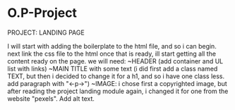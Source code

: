 # O.P-Project
PROJECT: LANDING PAGE

I will start with adding the boilerplate to the html file, and so i can begin.
next link the css file to the html
 once that is ready, ill start getting all the content ready on the page.
 we will need:
~HEADER (add container and UL list with links)
~MAIN TITLE with some text (i did first add a class named TEXT, but then i decided to change it for a h1, and so i have one class less. add paragraph with "<-p->")
~IMAGE: i chose first a copyrighted image, but after reading the project landing module again, i changed it for one from the website "pexels". Add alt text.


